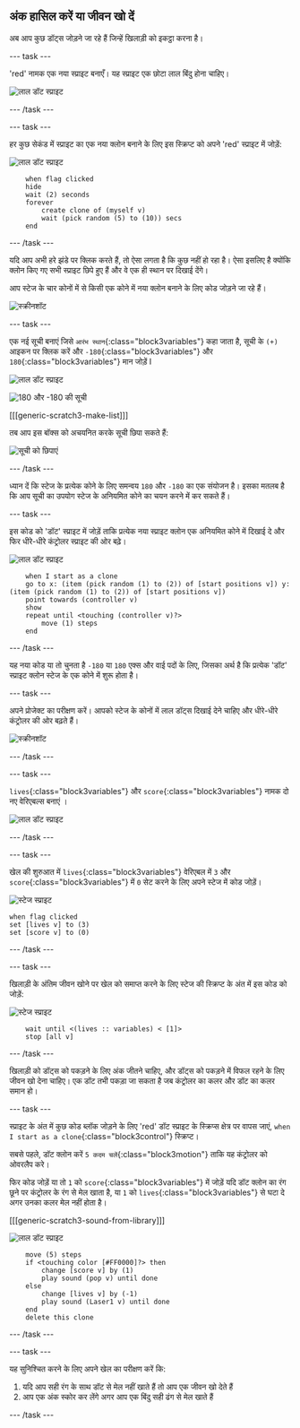 ## अंक हासिल करें या जीवन खो दें

अब आप कुछ डॉट्स जोड़ने जा रहे हैं जिन्हें खिलाड़ी को इकट्ठा करना है।

--- task ---

'red' नामक एक नया स्प्राइट बनाएँ। यह स्प्राइट एक छोटा लाल बिंदु होना चाहिए।

![लाल डॉट स्प्राइट](images/dots-red.png)

--- /task ---

--- task ---

हर कुछ सेकंड में स्प्राइट का एक नया क्लोन बनाने के लिए इस स्क्रिप्ट को अपने 'red' स्प्राइट में जोड़ें:

![लाल डॉट स्प्राइट](images/red-sprite.png)

```blocks3
    when flag clicked
    hide
    wait (2) seconds
    forever
        create clone of (myself v)
        wait (pick random (5) to (10)) secs
    end
```

--- /task ---

यदि आप अभी हरे झंडे पर क्लिक करते हैं, तो ऐसा लगता है कि कुछ नहीं हो रहा है। ऐसा इसलिए है क्योंकि क्लोन किए गए सभी स्प्राइट छिपे हुए हैं और वे एक ही स्थान पर दिखाई देंगे।

आप स्टेज के चार कोनों में से किसी एक कोने में नया क्लोन बनाने के लिए कोड जोड़ने जा रहे हैं।

![स्क्रीनशॉट](images/dots-start.png)

--- task ---

एक नई सूची बनाएं जिसे `आरंभ स्थान`{:class="block3variables"} कहा जाता है, सूची के `(+)` आइकन पर क्लिक करें और  `-180`{:class="block3variables"} और `180`{:class="block3variables"} मान जोड़ें I 

![लाल डॉट स्प्राइट](images/red-sprite.png)

![180 और -180 की सूची](images/dots-list.png)

[[[generic-scratch3-make-list]]]

तब आप इस बॉक्स को अचयनित करके सूची छिपा सकते हैं:

![सूची को छिपाएं](images/hide-list.png)

--- /task ---

ध्यान दें कि स्टेज के प्रत्येक कोने के लिए समन्वय `180` और `-180` का एक संयोजन है। इसका मतलब है कि आप सूची का उपयोग स्टेज के अनियमित कोने का चयन करने में कर सकते हैं।

--- task ---

इस कोड को 'डॉट' स्प्राइट में जोड़ें ताकि प्रत्येक नया स्प्राइट क्लोन एक अनियमित कोने में दिखाई दे और फिर धीरे-धीरे कंट्रोलर स्प्राइट की ओर बढ़े।

![लाल डॉट स्प्राइट](images/red-sprite.png)

```blocks3
    when I start as a clone
    go to x: (item (pick random (1) to (2)) of [start positions v]) y: (item (pick random (1) to (2)) of [start positions v])
    point towards (controller v)
    show
    repeat until <touching (controller v)?>
        move (1) steps
    end
```

--- /task ---

यह नया कोड या तो चुनता है `-180` या `180` एक्स और वाई पदों के लिए, जिसका अर्थ है कि प्रत्येक 'डॉट' स्प्राइट क्लोन स्टेज के एक कोने में शुरू होता है।

--- task ---

अपने प्रोजेक्ट का परीक्षण करें। आपको स्टेज के कोनों में लाल डॉट्स दिखाई देने चाहिए और धीरे-धीरे कंट्रोलर की ओर बढ़ते हैं।

![स्क्रीनशॉट](images/dots-red-test.png)

--- /task ---

--- task ---

`lives`{:class="block3variables"} और `score`{:class="block3variables"} नामक दो नए वेरिएबल्स बनाएं ।

![लाल डॉट स्प्राइट](images/red-sprite.png)

--- /task ---

--- task ---

खेल की शुरुआत में `lives`{:class="block3variables"} वेरिएबल में `3` और `score`{:class="block3variables"} में `0` सेट करने के लिए अपने स्टेज में कोड जोड़ें। 

![स्टेज स्प्राइट](images/stage-sprite.png)

```blocks3
when flag clicked
set [lives v] to (3)
set [score v] to (0)
```

--- /task ---

--- task ---

खिलाड़ी के अंतिम जीवन खोने पर खेल को समाप्त करने के लिए स्टेज की स्क्रिप्ट के अंत में इस कोड को जोड़ें:

![स्टेज स्प्राइट](images/stage-sprite.png)

```blocks3
    wait until <(lives :: variables) < [1]>
    stop [all v]
```

--- /task ---

खिलाड़ी को डॉट्स को पकड़ने के लिए अंक जीतने चाहिए, और डॉट्स को पकड़ने में विफल रहने के लिए जीवन खो देना चाहिए। एक डॉट तभी पकड़ा जा सकता है जब कंट्रोलर का कलर और डॉट का कलर समान हो।

--- task ---

स्प्राइट के अंत में कुछ कोड ब्लॉक जोड़ने के लिए 'red' डॉट स्प्राइट के स्क्रिप्स क्षेत्र पर वापस जाएं, `when I start as a clone`{:class="block3control"} स्क्रिप्ट।

सबसे पहले, डॉट क्लोन करें `5 कदम चलें`{:class="block3motion"} ताकि यह कंट्रोलर को ओवरलैप करे।

फिर कोड जोड़ें या तो `1` को `score`{:class="block3variables"} में जोड़ें यदि डॉट क्लोन का रंग छूने पर कंट्रोलर के रंग से मेल खाता है, या `1` को `lives`{:class="block3variables"} से घटा दे अगर उनका कलर मेल नहीं होता है।

[[[generic-scratch3-sound-from-library]]]

![लाल डॉट स्प्राइट](images/red-sprite.png)

```blocks3
    move (5) steps
    if <touching color [#FF0000]?> then
        change [score v] by (1)
        play sound (pop v) until done
    else
        change [lives v] by (-1)
        play sound (Laser1 v) until done
    end
    delete this clone
```

--- /task ---

--- task ---

यह सुनिश्चित करने के लिए अपने खेल का परीक्षण करें कि:

1. यदि आप सही रंग के साथ डॉट से मेल नहीं खाते हैं तो आप एक जीवन खो देते हैं
2. आप एक अंक स्कोर कर लेंगे अगर आप एक बिंदु सही ढंग से मेल खाते हैं

--- /task ---